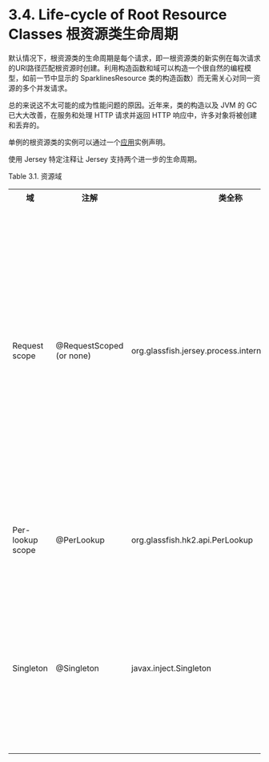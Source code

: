 3.4. Life-cycle of Root Resource Classes 根资源类生命周期
========================

默认情况下，根资源类的生命周期是每个请求，即一根资源类的新实例在每次请求的URI路径匹配根资源时创建。利用构造函数和域可以构造一个很自然的编程模型，如前一节中显示的 SparklinesResource 类的构造函数）而无需关心对同一资源的多个并发请求。

总的来说这不太可能的成为性能问题的原因。近年来，类的构造以及 JVM 的 GC 已大大改善，在服务和处理 HTTP 请求并返回 HTTP 响应中，许多对象将被创建和丢弃的。

单例的根资源类的实例可以通过一个[应用](http://jax-rs-spec.java.net/nonav/$%7Bjaxrs.api.version%7D/apidocs/javax/ws/rs/core/Application.html)实例声明。

使用 Jersey 特定注释让 Jersey 支持两个进一步的生命周期。

Table 3.1. 资源域

<table>
<tr>
<th>域</th>
<th>注解</th>
<th>类全称</th>
<th>描述</th>
</tr>
<tr>
<td>Request scope</td>
<td>@RequestScoped (or none)</td>
<td>org.glassfish.jersey.process.internal.RequestScoped</td>
<td>默认的生命周期（应用时没有注释的存在）。在这个范围的资源实例被创建为每个新的请求和用于该请求的处理。如果资源是在请求处理使用一次以上，总是相同的实例将被使用。这可能发生在匹配中一个资源子资源返回多次。在这种情况下，只有在实例将服务于请求。</td>
</tr>
<tr>
<td>Per-lookup scope</td>
<td>@PerLookup</td>
<td>org.glassfish.hk2.api.PerLookup</td>
<td>在这个范围的资源实例被创建的每一个时间是所需的处理甚至处理相同的请求。</td>
</tr>
<tr>
<td>Singleton</td>
<td>@Singleton</td>
<td>javax.inject.Singleton</td>
<td>在这一范围内，每个 jax-rs 应用只有一个实例。单资源可以注明  @Singleton 它的类可以使用的应用实例注册。你也可以通过注册单实例应用来创建单例。</td>
</tr>
</table>